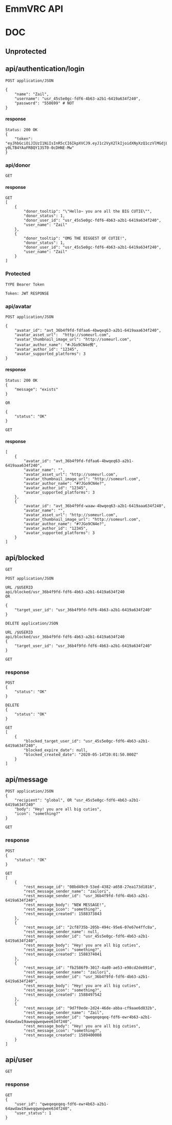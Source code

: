# EmmVRC API

# DOC

## Unprotected

## api/authentication/login
``` 
POST application/JSON

{
	"name": "Zail",
	"username": "usr_45s5e0gc-fdf6-4b63-a2b1-6419a634f240",
	"password":	"558699" # NOT
}
```

#### response

``` 
Status: 200 OK
{
    "token": "eyJhbGciOiJIUzI1NiIsInR5cCI6IkpXVCJ9.eyJ1c2VyX2lkIjoidXNyXzQ1czVlMGdjLWZkZjYtNGI2My1hMmIxLTY0MTlhNjM0ZjI0MCIsImlhdCI6MTU4ODkyMDQ1NSwiZXhwIjoxNTg5MTc5NjU1fQ.j4FvlijQorJVX-y0LTB4YAaFRBQY13ST0-0cDHNE-Mw"
}
```

### api/donor

``` GET ```

#### response
``` 
GET
[
    {
        "donor_tooltip": "\"Hello~ you are all the BIG CUTIE\"",
        "donor_status": 1,
        "donor_user_id": "usr_45s5e0gc-fdf6-4b63-a2b1-6419a634f240",
        "user_name": "Zail"
    },
    {
        "donor_tooltip": "OMG THE BIGGEST OF CUTIE!",
        "donor_status": 1,
        "donor_user_id": "usr_45s5e0gc-fdf6-4b63-a2b1-6419a634f240",
        "user_name": "Zail"
    }
]
```

### Protected

``` AUTH 
TYPE Bearer Token

Token: JWT RESPONSE
```

### api/avatar

``` 
POST application/JSON

{
	"avatar_id": "avt_36b4f9fd-fdfaa6-4bwqeq63-a2b1-6419aaa634f240",
	"avatar_asset_url":  "http://someurl.com",
	"avatar_thumbnail_image_url": "http://someurl.com",
	"avatar_author_name": "#ކJGo9CN4e榌",
	"avatar_author_id": "12345",
	"avatar_supported_platforms": 3
}
```

#### response 
``` 
Status: 200 OK
{
    "message": "exists"
}

OR

{
    "status": "OK"
}

```

``` GET ```

#### response

```
[
    {
        "avatar_id": "avt_36b4f9fd-fdfaa6-4bwqeq63-a2b1-6419aaa634f240",
        "avatar_name": "",
        "avatar_asset_url": "http://someurl.com",
        "avatar_thumbnail_image_url": "http://someurl.com",
        "avatar_author_name": "#?JGo9CN4e?",
        "avatar_author_id": "12345",
        "avatar_supported_platforms": 3
    },
    {
        "avatar_id": "avt_36b4f9fd-waaw-4bwqeq63-a2b1-6419aaa634f240",
        "avatar_name": "",
        "avatar_asset_url": "http://someurl.com",
        "avatar_thumbnail_image_url": "http://someurl.com",
        "avatar_author_name": "#?JGo9CN4e?",
        "avatar_author_id": "12345",
        "avatar_supported_platforms": 3
    }
]
```

## api/blocked

``` GET ```

``` 
POST application/JSON

URL /$USERID
api/blocked/usr_36b4f9fd-fdf6-4b63-a2b1-6419a634f240
OR 

{
    "target_user_id": "usr_36b4f9fd-fdf6-4b63-a2b1-6419a634f240"
}
```

``` 
DELETE application/JSON

URL /$USERID
api/blocked/usr_36b4f9fd-fdf6-4b63-a2b1-6419a634f240
{ 
    "target_user_id": "usr_36b4f9fd-fdf6-4b63-a2b1-6419a634f240"
}
```


``` GET ```

### response

``` 
POST
{
    "status": "OK"
}
```

``` 
DELETE
{
    "status": "OK"
}
```

``` 
GET
[
    {
        "blocked_target_user_id": "usr_45s5e0gc-fdf6-4b63-a2b1-6419a634f240",
        "blocked_expire_date": null,
        "blocked_created_date": "2020-05-14T20:01:50.000Z"
    }
]
```

## api/message

``` 
POST application/JSON
{
	"recipient": "global", OR "usr_45s5e0gc-fdf6-4b63-a2b1-6419a634f240"
	"body": "Hey! you are all big cuties",
	"icon": "something?"
}
```

``` GET ```

### response
``` 
POST
{
    "status": "OK"
}
```


``` 
GET
[
    {
        "rest_message_id": "08bd49c9-53ed-4382-a658-27ea173d1816",
        "rest_message_sender_name": "zailori",
        "rest_message_sender_id": "usr_36b4f9fd-fdf6-4b63-a2b1-6419a634f240",
        "rest_message_body": "NEW MESSAGE!",
        "rest_message_icon": "something?",
        "rest_message_created": 1588373843
    },
    {
        "rest_message_id": "2cf8735b-205b-494c-95e6-07e67e4ffc8a",
        "rest_message_sender_name": null,
        "rest_message_sender_id": "usr_45s5e0gc-fdf6-4b63-a2b1-6419a634f240",
        "rest_message_body": "Hey! you are all big cuties",
        "rest_message_icon": "something?",
        "rest_message_created": 1588374041
    },
    {
        "rest_message_id": "fb2586f9-3017-4ad0-ae53-e98cd2de891d",
        "rest_message_sender_name": "zailori",
        "rest_message_sender_id": "usr_36b4f9fd-fdf6-4b63-a2b1-6419a634f240",
        "rest_message_body": "Hey! you are all big cuties",
        "rest_message_icon": "something?",
        "rest_message_created": 1588497542
    },
    {
        "rest_message_id": "9d7f0ede-2d24-46de-abba-cf9aae6d832b",
        "rest_message_sender_name": "Zail",
        "rest_message_sender_id": "qweqeqeqeq-fdf6-ewr4b63-a2b1-64awdaw19aweqqweqwee634f240",
        "rest_message_body": "Hey! you are all big cuties",
        "rest_message_icon": "something?",
        "rest_message_created": 1589400008
    }
]
```

## api/user

``` GET ```

### response

``` 
GET
{
    "user_id": "qweqeqeqeq-fdf6-ewr4b63-a2b1-64awdaw19aweqqweqwee634f240",
    "user_status": 1
}
```